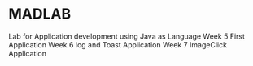 # MADLAB
Lab for Application development using Java as Language
Week 5 First Application
Week 6 log and Toast Application
Week 7 ImageClick Application
